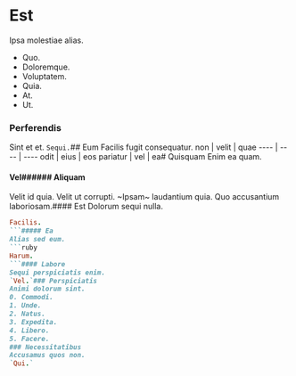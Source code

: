 # Est
Ipsa molestiae alias.
* Quo. 
* Doloremque. 
* Voluptatem. 
* Quia. 
* At. 
* Ut. 
### Perferendis
Sint et et.
`Sequi.`## Eum
Facilis fugit consequatur.
non | velit | quae
---- | ---- | ----
odit | eius | eos
pariatur | vel | ea# Quisquam
Enim ea quam.
#### Vel###### Aliquam
Velit id quia.
Velit ut corrupti. ~Ipsam~ laudantium quia. Quo accusantium laboriosam.#### Est
Dolorum sequi nulla.
```ruby
Facilis.
```##### Ea
Alias sed eum.
```ruby
Harum.
```#### Labore
Sequi perspiciatis enim.
`Vel.`### Perspiciatis
Animi dolorum sint.
0. Commodi. 
1. Unde. 
2. Natus. 
3. Expedita. 
4. Libero. 
5. Facere. 
### Necessitatibus
Accusamus quos non.
`Qui.`
